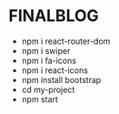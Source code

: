 # FINALBLOG
- npm i react-router-dom
- npm i swiper
- npm i fa-icons
- npm i react-icons
- npm install bootstrap
- cd my-project
- npm start
